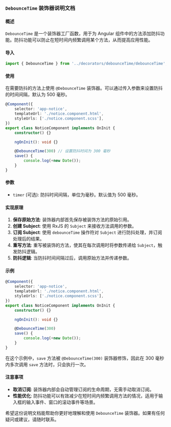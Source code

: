 ### `DebounceTime` 装饰器说明文档

#### 概述

`DebounceTime` 是一个装饰器工厂函数，用于为 Angular 组件中的方法添加防抖功能。防抖功能可以防止在短时间内频繁调用某个方法，从而提高应用性能。

#### 导入

```typescript
import { DebounceTime } from '../decorators/debounceTime/debounceTime';
```

#### 使用

在需要防抖的方法上使用 `@DebounceTime` 装饰器。可以通过传入参数来设置防抖的时间间隔，默认为 500 毫秒。

```typescript
@Component({
    selector: 'app-notice',
    templateUrl: './notice.component.html',
    styleUrls: ['./notice.component.scss'],
})
export class NoticeComponent implements OnInit {
    constructor() {}

    ngOnInit(): void {}

    @DebounceTime(300) // 设置防抖时间为 300 毫秒
    save() {
        console.log(+new Date());
    }
}
```

#### 参数

- `timer` (可选): 防抖时间间隔，单位为毫秒。默认值为 500 毫秒。

#### 实现原理

1. **保存原始方法**: 装饰器内部首先保存被装饰方法的原始引用。
2. **创建 Subject**: 使用 RxJS 的 `Subject` 来接收方法调用的参数。
3. **订阅 Subject**: 使用 `debounceTime` 操作符对 `Subject` 进行防抖处理，并订阅处理后的结果。
4. **重写方法**: 重写被装饰的方法，使其在每次调用时将参数传递给 `Subject`，触发防抖逻辑。
5. **防抖逻辑**: 当防抖时间间隔过后，调用原始方法并传递参数。

#### 示例

```typescript
@Component({
    selector: 'app-notice',
    templateUrl: './notice.component.html',
    styleUrls: ['./notice.component.scss'],
})
export class NoticeComponent implements OnInit {
    constructor() {}

    ngOnInit(): void {}

    @DebounceTime(300)
    save() {
        console.log(+new Date());
    }
}
```

在这个示例中，`save` 方法被 `@DebounceTime(300)` 装饰器修饰，因此在 300 毫秒内多次调用 `save` 方法时，只会执行一次。

#### 注意事项

- **取消订阅**: 装饰器内部会自动管理订阅的生命周期，无需手动取消订阅。
- **性能优化**: 防抖功能可以有效减少在短时间内频繁调用方法的情况，适用于输入框的输入事件、窗口的滚动事件等场景。

希望这份说明文档能帮助你更好地理解和使用 `DebounceTime` 装饰器。如果有任何疑问或建议，请随时联系。
